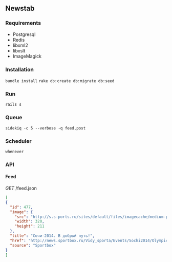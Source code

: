 ## Newstab

### Requirements
* Postgresql
* Redis
* libxml2
* libxslt
* ImageMagick

### Installation
`bundle install`
`rake db:create db:migrate db:seed`

### Run
`rails s`

### Queue
`sidekiq -c 5 --verbose -q feed,post`

### Scheduler
`whenever`

### API

#### Feed
  *GET* /feed.json
  ```json
[
  {
    "id": 477,
    "image": {
      "src": "http://s.s-ports.ru/sites/default/files/imagecache/medium-photos/2013-10-07T111521Z_33419618_GM1E9A71HCX01_RTRMADP_3_OLYMPICS-SOCHI-FLAME_0.JPG",
      "width": 320,
      "height": 211
    },
    "title": "Сочи-2014. В добрый путь!",
    "href": "http://news.sportbox.ru/Vidy_sporta/Events/Sochi2014/Olympicflame/spbfoto_NI407636_V-dobriy-puti",
    "source": "Sportbox"
  }
]
  ```